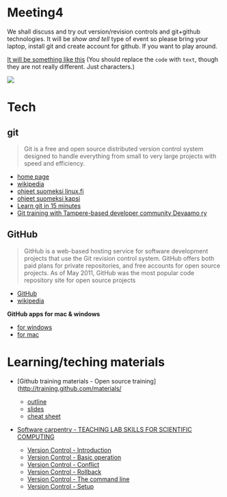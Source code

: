 # Meeting4


We shall discuss and try out version/revision controls and git+github technologies. It will be *show and tell* type of event so please bring your laptop, install git and create account for github. If you want to play around. 

[It will be something like this](http://youtu.be/qT90jZP58jM) (You should replace the `code` with `text`, though they are not really different. Just characters.)

![](http://www.phdcomics.com/comics/archive/phd101212s.gif)


# Tech

## git

>Git is a free and open source distributed version control system designed to handle everything from small to very large projects with speed and efficiency. 

- [home page](http://git-scm.com/)
- [wikipedia](http://en.wikipedia.org/wiki/Git_%28software%29) 
- [ohjeet suomeksi linux.fi](http://linux.fi/wiki/Git)
- [ohjeet suomeksi kapsi](http://www.kapsi.fi/ohjeet/http-git.html)
- [Learn git in 15 minutes](http://try.github.io/levels/1/challenges/1)
- [Git training with Tampere-based developer community Devaamo ry](http://www.slideshare.net/ottokekalainen/git-training-with-devaamo)

## GitHub

>GitHub is a web-based hosting service for software development projects that use the Git revision control system. GitHub offers both paid plans for private repositories, and free accounts for open source projects. As of May 2011, GitHub was the most popular code repository site for open source projects


- [GitHub](https://github.com/)
- [wikipedia](http://en.wikipedia.org/wiki/GitHub)

**GitHub apps for mac & windows**

- [for windows](http://windows.github.com)
- [for mac](http://mac.github.com)


# Learning/teching materials


- [Github training materials - Open source training](http://training.github.com/materials/
    - [outline](http://training.github.com/materials/outlines/github-foundations.html)
    - [slides](http://training.github.com/materials/slides/github-foundations.html#/)
    - [cheat sheet](http://training.github.com/materials/cheatsheets/github-foundations.html)

- [Software carpentry - TEACHING LAB SKILLS FOR SCIENTIFIC COMPUTING](http://software-carpentry.org/)
    - [Version Control - Introduction](http://software-carpentry.org/v4/vc/intro.html)
    - [Version Control - Basic operation](http://software-carpentry.org/v4/vc/basic.html)
    - [Version Control - Conflict](http://software-carpentry.org/v4/vc/conflict.html)
    - [Version Control - Rollback](http://software-carpentry.org/v4/vc/rollback.html)
    - [Version Control - The command line](http://software-carpentry.org/v4/vc/commandline.html)
    - [Version Control - Setup](http://software-carpentry.org/v4/vc/setup.html)
